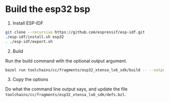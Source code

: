 # Build the esp32 bsp

1. Install ESP-IDF

```bash
git clone --recursive https://github.com/espressif/esp-idf.git
./esp-idf/install.sh esp32
. ./esp-idf/export.sh
```

2. Build

Run the build command with the optional output argument.

```bash
bazel run toolchains/cc/fragments/esp32_xtensa_lx6_sdk/build -- --output ~/sandbox/bzd-esp32-xtensa-sdk/
```

3. Copy the options

Do what the command line output says, and update the file `toolchains/cc/fragments/esp32_xtensa_lx6_sdk/defs.bzl`.
